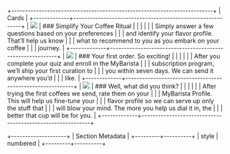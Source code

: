 +-------------------------------------------------------------------------+
| Cards                                                                   |
+-------------+-----------------------------------------------------------+
| ![][image0] | ### Simplify Your Coffee Ritual                           |
|             |                                                           |
|             | Simply answer a few questions based on your preferences   |
|             | and identify your flavor profile. That’ll help us know    |
|             | what to recommend to you as you embark on your coffee     |
|             | journey.                                                  |
+-------------+-----------------------------------------------------------+
| ![][image1] | ### Your first order. So exciting!                        |
|             |                                                           |
|             | After you complete your quiz and enroll in the MyBarista  |
|             | subscription program, we’ll ship your first curation to   |
|             | you within seven days. We can send it anywhere you’d      |
|             | like.                                                     |
+-------------+-----------------------------------------------------------+
| ![][image2] | ### Well, what did you think?                             |
|             |                                                           |
|             | After trying the first coffees we send, rate them on your |
|             | MyBarista Profile. This will help us fine-tune your       |
|             | flavor profile so we can serve up only the stuff that     |
|             | will blow your mind. The more you help us dial it in, the |
|             | better that cup will be for you.                          |
+-------------+-----------------------------------------------------------+

+--------------------+
| Section Metadata   |
+---------+----------+
| style   | numbered |
+---------+----------+

[image0]: https://main--frescopa--aem-showcase.hlx.page/media_1e5f3758518e2910fa837c9b8178ca4c1b136ee43.png#width=1360&height=480

[image1]: https://main--frescopa--aem-showcase.hlx.page/media_16fa7d817129768acbadec4516d9525d0b452b33e.jpeg#width=5472&height=3648

[image2]: https://main--frescopa--aem-showcase.hlx.page/media_156701709609aa778c5d5860c4e1ab4eaeb098768.jpeg#width=5142&height=3754